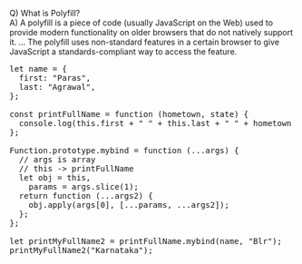 Q) What is Polyfill?   
A) A polyfill is a piece of code (usually JavaScript on the Web) used to provide modern functionality on older browsers that do not natively support it. ... The polyfill uses non-standard features in a certain browser to give JavaScript a standards-compliant way to access the feature.   

<pre>
let name = {
  first: "Paras",
  last: "Agrawal",
};

const printFullName = function (hometown, state) {
  console.log(this.first + " " + this.last + " " + hometown + " " + state);
};

Function.prototype.mybind = function (...args) {
  // args is array
  // this -> printFullName
  let obj = this,
    params = args.slice(1);
  return function (...args2) {
    obj.apply(args[0], [...params, ...args2]);
  };
};

let printMyFullName2 = printFullName.mybind(name, "Blr");
printMyFullName2("Karnataka");

</pre>